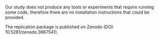 Our study does not produce any tools or experiments that require running some code, therefore there are no installation instructions that could be provided.

The replication package is published on Zenodo (DOI: 10.5281/zenodo.3667541).